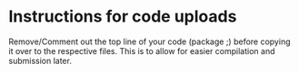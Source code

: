 # Instructions for code uploads

Remove/Comment out the top line of your code (package <packagename>;) before copying it over to the respective files. This is to allow for easier compilation and submission later.
